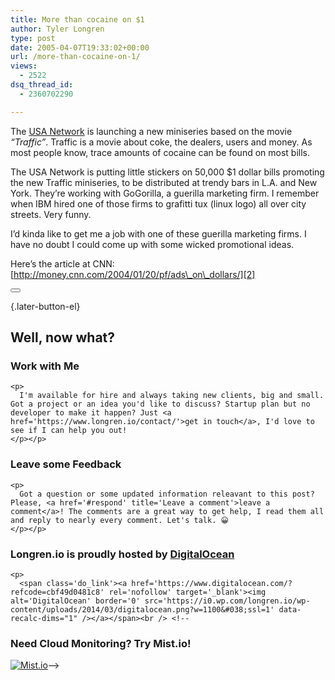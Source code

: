 ```yaml
---
title: More than cocaine on $1
author: Tyler Longren
type: post
date: 2005-04-07T19:33:02+00:00
url: /more-than-cocaine-on-1/
views:
  - 2522
dsq_thread_id:
  - 2360702290

---
```

The [USA Network][1] is launching a new miniseries based on the movie _&#8220;Traffic&#8221;_. Traffic is a movie about coke, the dealers, users and money. As most people know, trace amounts of cocaine can be found on most bills.

The USA Network is putting little stickers on 50,000 $1 dollar bills promoting the new Traffic miniseries, to be distributed at trendy bars in L.A. and New York. They&#8217;re working with GoGorilla, a guerilla marketing firm. I remember when IBM hired one of those firms to grafitti tux (linux logo) all over city streets. Very funny.

I&#8217;d kinda like to get me a job with one of these guerilla marketing firms. I have no doubt I could come up with some wicked promotional ideas.

Here&#8217;s the article at CNN:  
[http://money.cnn.com/2004/01/20/pf/ads\_on\_dollars/][2] 

<div class="wpulike wpulike-default " >
  <div class="wp_ulike_general_class wp_ulike_is_not_liked">
    <button type="button"
					aria-label="Like Button"
					data-ulike-id="1779"
					data-ulike-nonce="0d641a4258"
					data-ulike-type="likeThis"
					data-ulike-template="wpulike-default"
					data-ulike-display-likers="0"
					data-ulike-disable-pophover="0"
					class="wp_ulike_btn wp_ulike_put_image wp_likethis_1779"></button><span class="count-box"></span>
  </div>
</div>

[][3]{.later-button-el}

<div class='what-next'>
  <h2>
    Well, now what?
  </h2>
  
  <div class='hire'>
    <h3>
      Work with Me
    </h3>
    
    <p>
      I'm available for hire and always taking new clients, big and small. Got a project or an idea you'd like to discuss? Startup plan but no developer to make it happen? Just <a href='https://www.longren.io/contact/'>get in touch</a>, I'd love to see if I can help you out!
    </p></p>
  </div>
  
  <div class='hire'>
    <h3>
      Leave some Feedback
    </h3>
    
    <p>
      Got a question or some updated information releavant to this post? Please, <a href='#respond' title='Leave a comment'>leave a comment</a>! The comments are a great way to get help, I read them all and reply to nearly every comment. Let's talk. 😀
    </p></p>
  </div>
  
  <div class='now-what-bottom-ad'>
    <h3>
      Longren.io is proudly hosted by <a href='https://www.digitalocean.com/?refcode=cbf49d0481c8'>DigitalOcean</a>
    </h3>
    
    <p>
      <span class='do_link'><a href='https://www.digitalocean.com/?refcode=cbf49d0481c8' rel='nofollow' target='_blank'><img alt='DigitalOcean' border='0' src='https://i0.wp.com/longren.io/wp-content/uploads/2014/03/digitalocean.png?w=1100&#038;ssl=1' data-recalc-dims="1" /></a></span><br /> <!--

<h3>Need Cloud Monitoring? Try Mist.io!</h3>

<span class='do_link'><a href='http://mist.io/?ref=tyler' rel='nofollow' target='_blank'><img alt='Mist.io' border='0' src='https://i0.wp.com/longren.io/wp-content/uploads/2014/04/mistio.jpg?w=1100&#038;ssl=1' data-recalc-dims="1"></a></span>--></div> </div>

 [1]: http://www.usanetwork.com/
 [2]: http://money.cnn.com/2004/01/20/pf/ads_on_dollars/index.htm
 [3]: #